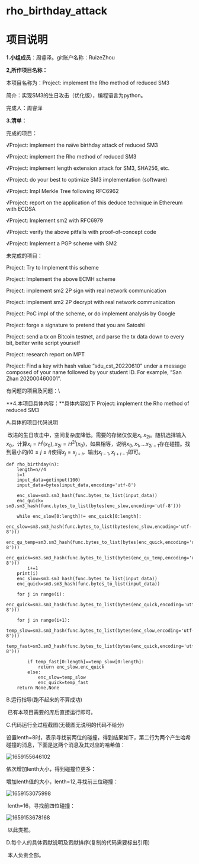 # rho_birthday_attack
# 项目说明

**1.小组成员**：周睿泽。git账户名称：RuizeZhou

**2,所作项目名称：**

本项目名称为：Project:  implement the Rho method of reduced SM3

简介：实现SM3的生日攻击（优化版），编程语言为python。

完成人：周睿泽

**3.清单：**

完成的项目：

√Project: implement the naïve birthday attack of reduced SM3 

√Project: implement the Rho method of reduced SM3

√Project: implement length extension attack for SM3, SHA256, etc.

√Project: do your best to optimize SM3 implementation (software)

√Project: Impl Merkle Tree following RFC6962

√Project: report on the application of this deduce technique in Ethereum with ECDSA

√Project: Implement sm2 with RFC6979

√Project: verify the above pitfalls with proof-of-concept code

√Project: Implement a PGP scheme with SM2

未完成的项目：

Project: Try to Implement this scheme

Project: Implement the above ECMH scheme

Project: implement sm2 2P sign with real network communication

Project: implement sm2 2P decrypt with real network communication

Project: PoC impl of the scheme, or do implement analysis by Google

Project: forge a signature to pretend that you are Satoshi

Project: send a tx on Bitcoin testnet, and parse the tx data down to every bit, better write script yourself

Project: research report on MPT

Project: Find a key with hash value “sdu_cst_20220610” under a message composed of your name followed by your student ID. For example, “San Zhan 202000460001”.

有问题的项目及问题：\

**4.本项目具体内容：**具体内容如下
Project: implement the Rho method of reduced SM3

A.具体的项目代码说明

​	改进的生日攻击中，空间复杂度降低。需要的存储仅仅是$x_i,x_{2i}$。随机选择输入$x_0$，计算$x_i=H^i(x_0),x_{2i}=H^{2i}(x_0)$，如果相等，说明$x_0,x_1,...x_{2i-1}$存在碰撞。找到最小的$j(0\leq j\leq i)$使得$x_j=x_{j+i}$，输出$x_{j-1},x_{j+i-1}$即可。

```
def rho_birthday(n):
    length=n//4
    i=1
    input_data=getinput(100)
    input_data=bytes(input_data,encoding='utf-8')

    enc_slow=sm3.sm3_hash(func.bytes_to_list(input_data))
    enc_quick= sm3.sm3_hash(func.bytes_to_list(bytes(enc_slow,encoding='utf-8')))

    while enc_slow[0:length]!= enc_quick[0:length]:
        enc_slow=sm3.sm3_hash(func.bytes_to_list(bytes(enc_slow,encoding='utf-8')))
        enc_qu_temp=sm3.sm3_hash(func.bytes_to_list(bytes(enc_quick,encoding='utf-8')))
        enc_quick=sm3.sm3_hash(func.bytes_to_list(bytes(enc_qu_temp,encoding='utf-8')))
        i+=1
    print(i)
    enc_slow=sm3.sm3_hash(func.bytes_to_list(input_data))
    enc_quick=sm3.sm3_hash(func.bytes_to_list(input_data))

    for j in range(i):
        enc_quick=sm3.sm3_hash(func.bytes_to_list(bytes(enc_quick,encoding='utf-8')))

    for j in range(i+1):
        temp_slow=sm3.sm3_hash(func.bytes_to_list(bytes(enc_slow,encoding='utf-8')))
        temp_fast=sm3.sm3_hash(func.bytes_to_list(bytes(enc_quick,encoding='utf-8')))

        if temp_fast[0:length]==temp_slow[0:length]:
            return enc_slow,enc_quick
        else:
            enc_slow=temp_slow
            enc_quick=temp_fast
    return None,None
```




B.运行指导(跑不起来的不算成功)

​	已有本项目需要的库后直接运行即可。

C.代码运行全过程截图(无截图无说明的代码不给分)

​	设置lenth=8时，表示寻找前两位的碰撞，得到结果如下，第二行为两个产生哈希碰撞的消息，下面是这两个消息及其对应的哈希值：

![1659155646102](https://cdn.jsdelivr.net/gh/RuizeZhou/images/1659155646102.png)

依次增加lenth大小，得到碰撞位更多：

增加lenth值的大小，lenth=12,寻找前三位碰撞：

![1659153075998](https://cdn.jsdelivr.net/gh/RuizeZhou/images/1659153075998.png)

​	lenth=16，寻找前四位碰撞：

![1659153678168](https://cdn.jsdelivr.net/gh/RuizeZhou/images/1659153678168.png)


​	以此类推。

D.每个人的具体贡献说明及贡献排序(复制的代码需要标出引用)

​	本人负责全部。
